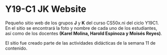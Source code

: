# Y19-C1 JK Website

Pequeño sitio web de los grupos **J** y **K** del curso CS50x.ni del ciclo Y19C1. En el sitio se encontrará la foto y nombre de cada uno de los estudiantes, así como de los docentes **(Karel Molina, Harold Espinoza y Moisés Reyes)**.

El sitio fue creado parte de las actividades didácticas de la semana 11 de contenido.